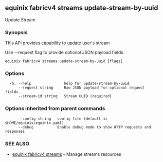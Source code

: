 ## equinix fabricv4 streams update-stream-by-uuid

Update Stream

### Synopsis

This API provides capability to update user's stream

Use --request flag to provide optional JSON payload fields.

```
equinix fabricv4 streams update-stream-by-uuid [flags]
```

### Options

```
  -h, --help               help for update-stream-by-uuid
      --request string     Raw JSON payload for optional request fields
      --stream-id string   Stream UUID (required)
```

### Options inherited from parent commands

```
      --config string   config file (default is $HOME/equinix/equinix.yaml)
      --debug           Enable debug mode to show HTTP requests and responses
```

### SEE ALSO

* [equinix fabricv4 streams](equinix_fabricv4_streams.md)	 - Manage streams resources

